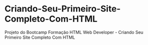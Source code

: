 # Criando-Seu-Primeiro-Site-Completo-Com-HTML
Projeto do Bootcamp Formação HTML Web Developer - Criando Seu Primeiro Site Completo Com HTML
